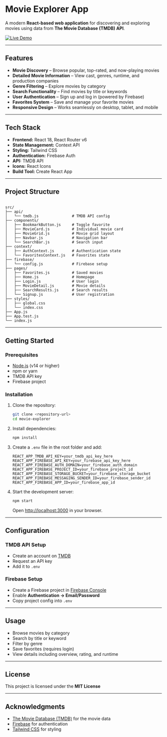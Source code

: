 # Movie Explorer App

A modern **React-based web application** for discovering and exploring movies using data from **The Movie Database (TMDB) API**.

[![Live Demo](https://img.shields.io/badge/Live-Demo-blue?style=for-the-badge&logo=netlify)](https://pick-ur-movie.netlify.app/)

---

## Features

- **Movie Discovery** – Browse popular, top-rated, and now-playing movies  
- **Detailed Movie Information** – View cast, genres, runtime, and production companies  
- **Genre Filtering** – Explore movies by category  
- **Search Functionality** – Find movies by title or keywords  
- **User Authentication** – Sign up and log in (powered by Firebase)  
- **Favorites System** – Save and manage your favorite movies  
- **Responsive Design** – Works seamlessly on desktop, tablet, and mobile  

---

## Tech Stack

- **Frontend:** React 18, React Router v6  
- **State Management:** Context API  
- **Styling:** Tailwind CSS  
- **Authentication:** Firebase Auth  
- **API:** TMDB API  
- **Icons:** React Icons  
- **Build Tool:** Create React App  

---

## Project Structure

```

src/
├── api/
│   └── tmdb.js               # TMDB API config
├── components/
│   ├── BookmarkButton.js     # Toggle favorite
│   ├── MovieCard.js          # Individual movie card
│   ├── MovieGrid.js          # Movie grid layout
│   ├── Navbar.js             # Navigation bar
│   └── SearchBar.js          # Search input
├── context/
│   ├── AuthContext.js        # Authentication state
│   └── FavoritesContext.js   # Favorites state
├── firebase/
│   └── config.js             # Firebase setup
├── pages/
│   ├── Favorites.js          # Saved movies
│   ├── Home.js               # Homepage
│   ├── Login.js              # User login
│   ├── MovieDetail.js        # Movie details
│   ├── SearchResults.js      # Search results
│   └── Signup.js             # User registration
├── styles/
│   ├── global.css
│   └── index.css
├── App.js
├── App.test.js
└── index.js

````

---

## Getting Started

### Prerequisites

- [Node.js](https://nodejs.org/) (v14 or higher)  
- npm or yarn  
- TMDB API key  
- Firebase project  

### Installation

1. Clone the repository:
   ```bash
   git clone <repository-url>
   cd movie-explorer


2. Install dependencies:

   ```bash
   npm install
   ```
3. Create a `.env` file in the root folder and add:

   ```env
   REACT_APP_TMDB_API_KEY=your_tmdb_api_key_here
   REACT_APP_FIREBASE_API_KEY=your_firebase_api_key_here
   REACT_APP_FIREBASE_AUTH_DOMAIN=your_firebase_auth_domain
   REACT_APP_FIREBASE_PROJECT_ID=your_firebase_project_id
   REACT_APP_FIREBASE_STORAGE_BUCKET=your_firebase_storage_bucket
   REACT_APP_FIREBASE_MESSAGING_SENDER_ID=your_firebase_sender_id
   REACT_APP_FIREBASE_APP_ID=your_firebase_app_id
   ```
4. Start the development server:

   ```bash
   npm start
   ```

   Open [http://localhost:3000](http://localhost:3000) in your browser.

---

## Configuration

### TMDB API Setup

* Create an account on [TMDB](https://www.themoviedb.org/)
* Request an API key
* Add it to `.env`

### Firebase Setup

* Create a Firebase project in [Firebase Console](https://console.firebase.google.com/)
* Enable **Authentication → Email/Password**
* Copy project config into `.env`

---

## Usage

* Browse movies by category
* Search by title or keyword
* Filter by genre
* Save favorites (requires login)
* View details including overview, rating, and runtime

---

## License

This project is licensed under the **MIT License**

---

## Acknowledgments

* [The Movie Database (TMDB)](https://www.themoviedb.org/) for the movie data
* [Firebase](https://firebase.google.com/) for authentication
* [Tailwind CSS](https://tailwindcss.com/) for styling

